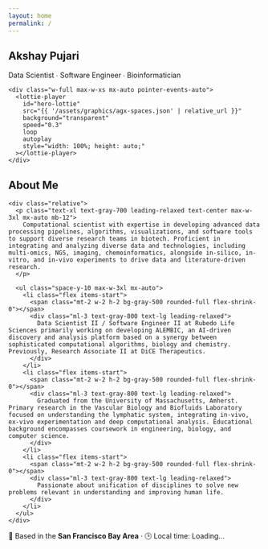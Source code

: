 ```yaml
---
layout: home
permalink: /
---
```


<section class="relative min-h-screen flex flex-col items-center justify-center text-white pt-24 px-6">
  <div class="absolute inset-0 bg-gradient-to-br from-black via-gray-900 to-gray-800"></div>

  <div class="relative z-10 text-center animate-fadeIn space-y-6">
    <h1 class="text-4xl md:text-6xl font-bold">Akshay Pujari</h1>
    <p class="text-lg md:text-xl max-w-2xl mx-auto">
      Data Scientist ∙ Software Engineer ∙ Bioinformatician
    </p>

    <div class="w-full max-w-xs mx-auto pointer-events-auto">
      <lottie-player
        id="hero-lottie"
        src="{{ '/assets/graphics/agx-spaces.json' | relative_url }}"
        background="transparent"
        speed="0.3"
        loop
        autoplay
        style="width: 100%; height: auto;"
      ></lottie-player>
    </div>
  </div>
</section>

<section class="py-24 px-6 md:px-16 bg-gradient-to-br from-white via-gray-50 to-white">
  <div class="max-w-5xl mx-auto">
    <h2 class="text-5xl font-extrabold text-center text-gray-800 mb-16 tracking-tight">
      About Me
    </h2>

    <div class="relative">
      <p class="text-xl text-gray-700 leading-relaxed text-center max-w-3xl mx-auto mb-12">
        Computational scientist with expertise in developing advanced data processing pipelines, algorithms, visualizations, and software tools to support diverse research teams in biotech. Proficient in integrating and analyzing diverse data and technologies, including multi-omics, NGS, imaging, chemoinformatics, alongside in-silico, in-vitro, and in-vivo experiments to drive data and literature-driven research.
      </p>

      <ul class="space-y-10 max-w-3xl mx-auto">
        <li class="flex items-start">
          <span class="mt-2 w-2 h-2 bg-gray-500 rounded-full flex-shrink-0"></span>
          <div class="ml-3 text-gray-800 text-lg leading-relaxed">
            Data Scientist II / Software Engineer II at Rubedo Life Sciences primarily working on developing ALEMBIC, an AI-driven discovery and analysis platform based on a synergy between sophisticated computational algorithms, biology and chemistry. Previously, Research Associate II at DiCE Therapeutics.
          </div>
        </li>
        <li class="flex items-start">
          <span class="mt-2 w-2 h-2 bg-gray-500 rounded-full flex-shrink-0"></span>
          <div class="ml-3 text-gray-800 text-lg leading-relaxed">
            Graduated from the University of Massachusetts, Amherst. Primary research in the Vascular Biology and Biofluids Laboratory focused on understanding the lymphatic system, integrating in-vivo, ex-vivo experimentation and deep computational analysis. Educational background encompasses coursework in engineering, biology, and computer science.
          </div>
        </li>
        <li class="flex items-start">
          <span class="mt-2 w-2 h-2 bg-gray-500 rounded-full flex-shrink-0"></span>
          <div class="ml-3 text-gray-800 text-lg leading-relaxed">
            Passionate about unification of disciplines to solve new problems relevant in understanding and improving human life.
          </div>
        </li>
      </ul>
    </div>
  </div>
</section>


<section class="py-8 bg-white text-center text-gray-700">
  <p class="text-lg md:text-xl font-medium">
    📍 Based in the <strong>San Francisco Bay Area</strong> · 🕒 Local time: <span id="local-time" class="font-semibold">Loading...</span>
  </p>

  <script>
    function updateTime() {
      const options = {
        timeZone: 'America/Los_Angeles',
        hour: '2-digit',
        minute: '2-digit',
        hour12: true
      };
      const now = new Date().toLocaleTimeString('en-US', options);
      document.getElementById('local-time').textContent = now;
    }
    updateTime();
    setInterval(updateTime, 60000);
  </script>
</section>